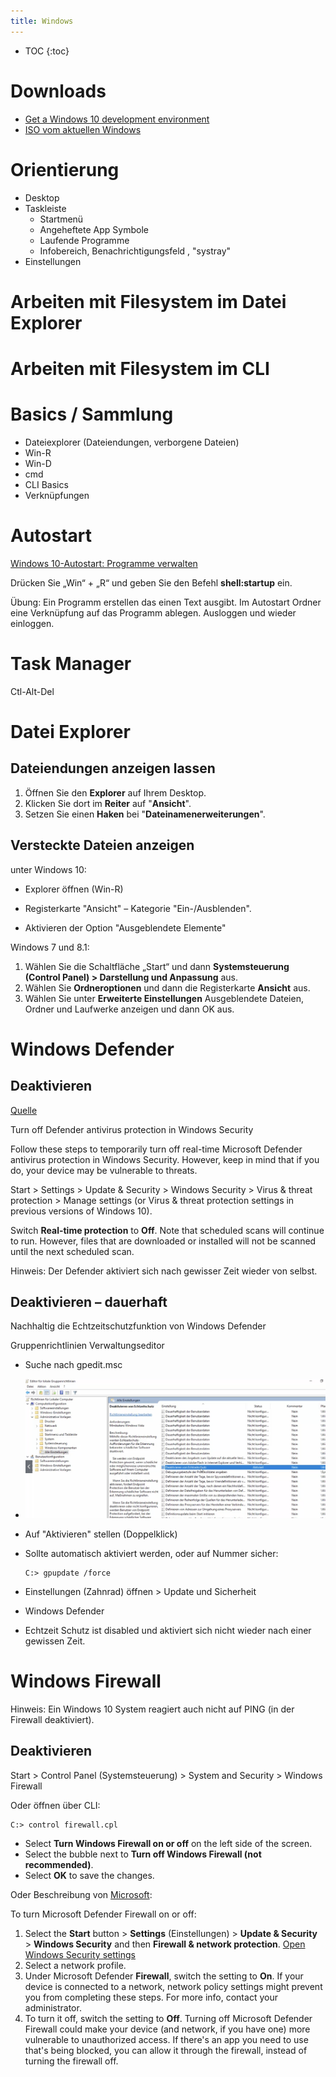 ```yaml
---
title: Windows
---
```


* TOC
{:toc}

# Downloads

- [Get a Windows 10 development environment](https://developer.microsoft.com/en-us/windows/downloads/virtual-machines/)
-  [ISO vom aktuellen Windows](https://www.microsoft.com/de-de/software-download/windows10ISO)



# Orientierung

- Desktop
- Taskleiste
  - Startmenü
  - Angeheftete App Symbole
  - Laufende Programme
  - Infobereich, Benachrichtigungsfeld , "systray"
- Einstellungen



# Arbeiten mit Filesystem im Datei Explorer



# Arbeiten mit Filesystem im CLI



# Basics / Sammlung

- Dateiexplorer (Dateiendungen, verborgene Dateien)
- Win-R
- Win-D
- cmd
- CLI Basics
- Verknüpfungen







# Autostart

[Windows 10-Autostart: Programme verwalten](https://tipps.computerbild.de/internet/browser/windows-10-autostart-279089.html)

Drücken Sie „Win“ + „R“ und geben Sie den Befehl **shell:startup** ein.

Übung: Ein Programm erstellen das einen Text ausgibt. Im Autostart Ordner eine Verknüpfung auf das Programm ablegen. Ausloggen und wieder einloggen.



# Task Manager

Ctl-Alt-Del



# Datei Explorer



## Dateiendungen anzeigen lassen

1. Öffnen Sie den **Explorer** auf Ihrem Desktop.
2. Klicken Sie dort im **Reiter** auf "**Ansicht**".
3. Setzen Sie einen **Haken** bei "**Dateinamenerweiterungen**".



## Versteckte Dateien anzeigen

unter Windows 10:

- Explorer öffnen (Win-R)

- Registerkarte "Ansicht" – Kategorie "Ein-/Ausblenden".
- Aktivieren der Option "Ausgeblendete Elemente"



Windows 7 und 8.1:

1. Wählen Sie die Schaltfläche „Start“ und dann **Systemsteuerung (Control Panel) > Darstellung und Anpassung** aus.
2. Wählen Sie **Ordneroptionen** und dann die Registerkarte **Ansicht** aus.
3. Wählen Sie unter **Erweiterte Einstellungen** Ausgeblendete Dateien, Ordner und Laufwerke anzeigen und dann OK aus.



# Windows Defender

## Deaktivieren

[Quelle](https://support.microsoft.com/en-us/windows/turn-off-defender-antivirus-protection-in-windows-security-99e6004f-c54c-8509-773c-a4d776b77960)

Turn off Defender antivirus protection in Windows Security

Follow these steps to temporarily turn off real-time Microsoft Defender antivirus protection in Windows Security. However, keep in mind that if you do, your device may be vulnerable to threats.

Start  > Settings  > Update & Security  > Windows Security > Virus & threat protection > Manage settings (or Virus & threat protection settings in previous versions of Windows 10).

Switch **Real-time protection** to **Off**. Note that scheduled scans will continue to run. However, files that are downloaded or installed will not be scanned until the next scheduled scan.

Hinweis: Der Defender aktiviert sich nach gewisser Zeit wieder von selbst.



## Deaktivieren – dauerhaft

Nachhaltig die Echtzeitschutzfunktion von Windows Defender

Gruppenrichtlinien Verwaltungseditor

- Suche nach gpedit.msc

- ![image-20210525104330316](fig/image-20210525104330316.png)

- Auf "Aktivieren" stellen (Doppelklick)

- Sollte automatisch aktiviert werden, oder auf Nummer sicher:

  ```
  C:> gpupdate /force
  ```

  

- Einstellungen (Zahnrad) öffnen > Update und Sicherheit

- Windows Defender

- Echtzeit Schutz ist disabled und aktiviert sich nicht wieder nach einer gewissen Zeit.



# Windows Firewall

Hinweis: Ein Windows 10 System reagiert auch nicht auf PING (in der Firewall deaktiviert).



## Deaktivieren

Start > Control Panel (Systemsteuerung) > System and Security > Windows Firewall

Oder öffnen über CLI:

```
C:> control firewall.cpl
```

- Select **Turn Windows Firewall on or off** on the left side of the screen.
- Select the bubble next to **Turn off Windows Firewall (not recommended)**.
- Select **OK** to save the changes.



Oder Beschreibung von [Microsoft](https://support.microsoft.com/en-us/windows/turn-microsoft-defender-firewall-on-or-off-ec0844f7-aebd-0583-67fe-601ecf5d774f):

To turn Microsoft Defender Firewall on or off:

1. Select the **Start** button > **Settings** (Einstellungen) > **Update & Security** > **Windows Security** and then **Firewall & network protection**. [Open Windows Security settings](ms-settings:windowsdefender?activationSource=SMC-IA-4028544)
2. Select a network profile.
3. Under Microsoft Defender **Firewall**, switch the setting to **On**. If your device is connected to a network, network policy settings might prevent you from completing these steps. For more info, contact your administrator.
4. To turn it off, switch the setting to **Off**. Turning off Microsoft Defender Firewall could make your device (and network, if you have one) more vulnerable to unauthorized access. If there's an app you need to use that's being blocked, you can allow it through the firewall, instead of turning the firewall off.


